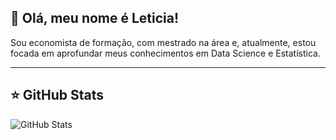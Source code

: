 ## 💜 Olá, meu nome é Leticia!

Sou economista de formação, com mestrado na área e, atualmente, estou focada em aprofundar meus conhecimentos em Data Science e Estatística.

---

## ⭐ GitHub Stats

![GitHub Stats](https://github-readme-stats.vercel.app/api?username=leticiamarqess&show_icons=true)
